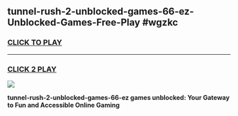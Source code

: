 
## tunnel-rush-2-unblocked-games-66-ez-Unblocked-Games-Free-Play #wgzkc
<h3>
<a href="https://us.freeplayer.one?title=tunnel-rush-2-unblocked-games-66-ez&ref=9M">CLICK TO PLAY</a></h3>
<hr>

<h3>
<a href="https://us.freeplayer.one?title=tunnel-rush-2-unblocked-games-66-ez&ref=9M">CLICK 2 PLAY</a>
  
</h3>

<a href="https://us.freeplayer.one?title=tunnel-rush-2-unblocked-games-66-ez&ref=9M"><img src="https://clearcache.store/games.png"></a>


**tunnel-rush-2-unblocked-games-66-ez games unblocked: Your Gateway to Fun and Accessible Online Gaming**
